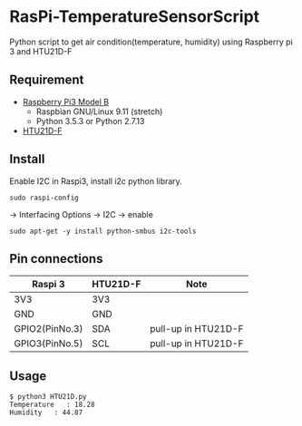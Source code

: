 # RasPi-TemperatureSensorScript
Python script to get air condition(temperature, humidity) using Raspberry pi 3 and HTU21D-F

## Requirement

- [Raspberry Pi3 Model B](https://www.amazon.co.jp/gp/product/B01CHJRAMM/ref=ppx_yo_dt_b_search_asin_title?ie=UTF8&psc=1)
    - Raspbian GNU/Linux 9.11 (stretch)
    - Python 3.5.3 or Python 2.7.13
- [HTU21D-F](https://www.switch-science.com/catalog/1799/)

## Install

Enable I2C in Raspi3, install i2c python library.

    sudo raspi-config
 -> Interfacing Options -> I2C -> enable

    sudo apt-get -y install python-smbus i2c-tools


##  Pin connections

|Raspi 3  |HTU21D-F  |Note  |
|---|---|---|
|3V3  |3V3  ||
|GND  |GND  ||
|GPIO2(PinNo.3)  |SDA  |pull-up in HTU21D-F|
|GPIO3(PinNo.5)  |SCL  |pull-up in HTU21D-F|

## Usage 

    $ python3 HTU21D.py
    Temperature   : 18.28
    Humidity   : 44.87

